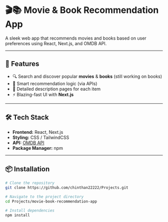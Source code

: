 # 🎬📚 Movie & Book Recommendation App

A sleek web app that recommends movies and books based on user preferences using React, Next.js, and OMDB API.

---

## 🚀 Features

- 🔍 Search and discover popular **movies** & **books** (still working on books)
- 🧠 Smart recommendation logic (via APIs)
- 📄 Detailed description pages for each item
- ⚡ Blazing-fast UI with **Next.js**

---

## 🛠 Tech Stack

- **Frontend:** React, Next.js
- **Styling:** CSS / TailwindCSS 
- **API:** [OMDB API](https://www.omdbapi.com)
- **Package Manager:** npm

---

## 📦 Installation

```bash
# Clone the repository
git clone https://github.com/chinthan22222/Projects.git

# Navigate to the project directory
cd Projects/movie-book-recommendation-app

# Install dependencies
npm install
